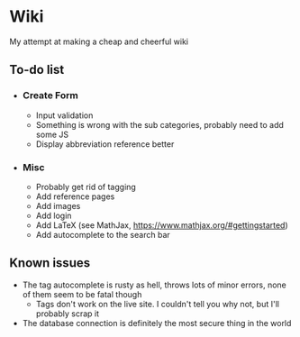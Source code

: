 # Wiki
My attempt at making a cheap and cheerful wiki

## To-do list
- ### Create Form
	- Input validation
	- Something is wrong with the sub categories, probably need to add some JS
   	- Display abbreviation reference better
- ### Misc
	- Probably get rid of tagging
	- Add reference pages
   	- Add images
   	- Add login
   	- Add LaTeX (see MathJax, https://www.mathjax.org/#gettingstarted)
   	- Add autocomplete to the search bar

## Known issues
- The tag autocomplete is rusty as hell, throws lots of minor errors, none of them seem to be fatal though
  	- Tags don't work on the live site. I couldn't tell you why not, but I'll probably scrap it
- The database connection is definitely the most secure thing in the world

